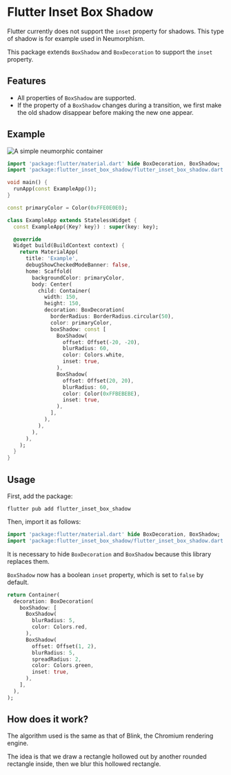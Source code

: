 # Flutter Inset Box Shadow

Flutter currently does not support the `inset` property for shadows. This type of shadow is for example used in Neumorphism.

This package extends `BoxShadow` and `BoxDecoration` to support the `inset` property.

## Features

- All properties of `BoxShadow` are supported.
- If the property of a `BoxShadow` changes during a transition, we first make the old shadow disappear before making the new one appear.

## Example

![A simple neumorphic container](https://raw.githubusercontent.com/qoumo/flutter_inset_box_shadow/main/example.png)

```dart
import 'package:flutter/material.dart' hide BoxDecoration, BoxShadow;
import 'package:flutter_inset_box_shadow/flutter_inset_box_shadow.dart';

void main() {
  runApp(const ExampleApp());
}

const primaryColor = Color(0xFFE0E0E0);

class ExampleApp extends StatelessWidget {
  const ExampleApp({Key? key}) : super(key: key);

  @override
  Widget build(BuildContext context) {
    return MaterialApp(
      title: 'Example',
      debugShowCheckedModeBanner: false,
      home: Scaffold(
        backgroundColor: primaryColor,
        body: Center(
          child: Container(
            width: 150,
            height: 150,
            decoration: BoxDecoration(
              borderRadius: BorderRadius.circular(50),
              color: primaryColor,
              boxShadow: const [
                BoxShadow(
                  offset: Offset(-20, -20),
                  blurRadius: 60,
                  color: Colors.white,
                  inset: true,
                ),
                BoxShadow(
                  offset: Offset(20, 20),
                  blurRadius: 60,
                  color: Color(0xFFBEBEBE),
                  inset: true,
                ),
              ],
            ),
          ),
        ),
      ),
    );
  }
}
```

## Usage

First, add the package:

```
flutter pub add flutter_inset_box_shadow
```

Then, import it as follows:

```dart
import 'package:flutter/material.dart' hide BoxDecoration, BoxShadow;
import 'package:flutter_inset_box_shadow/flutter_inset_box_shadow.dart';
```

It is necessary to hide `BoxDecoration` and `BoxShadow` because this library replaces them.

`BoxShadow` now has a boolean `inset` property, which is set to `false` by default.

```dart
return Container(
  decoration: BoxDecoration(
    boxShadow: [
      BoxShadow(
        blurRadius: 5,
        color: Colors.red,
      ),
      BoxShadow(
        offset: Offset(1, 2),
        blurRadius: 5,
        spreadRadius: 2,
        color: Colors.green,
        inset: true,
      ),
    ],
  ),
);
```

## How does it work?

The algorithm used is the same as that of Blink, the Chromium rendering engine.

The idea is that we draw a rectangle hollowed out by another rounded rectangle inside, then we blur this hollowed rectangle.
